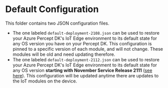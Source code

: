 # Default Configuration

This folder contains two JSON configuration files.

* The one labeled `default-deployment-2108.json` can be used
  to restore your Azure Percept DK's IoT Edge environment to its default state for any OS version you have on your
  Percept DK. This configuration is pinned to a specific version of each module, and will not change. These
  modules will be old and need updating therefore.
* The one labeled `default-deployment-2112.json` can be used to restore your Azure Percept DK's IoT Edge environment
  to its default state for any OS version **starting with November Service Release 2111** ([see here](https://docs.microsoft.com/en-us/azure/azure-percept/software-releases-usb-cable-updates#full-list-of-releases)). This configuration will be updated anytime there are
  updates to the IoT modules on the device.